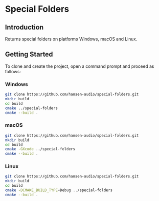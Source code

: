 # Special Folders

## Introduction

Returns special folders on platforms Windows, macOS and Linux.

## Getting Started

To clone and create the project, open a command prompt and proceed as follows:

### Windows

```sh
git clone https://github.com/hansen-audio/special-folders.git
mkdir build
cd build
cmake ../special-folders
cmake --build .
```

### macOS

```sh
git clone https://github.com/hansen-audio/special-folders.git
mkdir build
cd build
cmake -GXcode ../special-folders
cmake --build .
```

### Linux

```sh
git clone https://github.com/hansen-audio/special-folders.git
mkdir build
cd build
cmake -DCMAKE_BUILD_TYPE=Debug ../special-folders
cmake --build .
```


